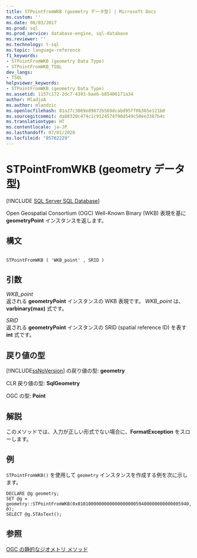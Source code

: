 ```yaml
---
title: STPointFromWKB (geometry データ型) | Microsoft Docs
ms.custom: ''
ms.date: 08/03/2017
ms.prod: sql
ms.prod_service: database-engine, sql-database
ms.reviewer: ''
ms.technology: t-sql
ms.topic: language-reference
f1_keywords:
- STPointFromWKB (geometry Data Type)
- STPointFromWKB_TSQL
dev_langs:
- TSQL
helpviewer_keywords:
- STPointFromWKB (geometry Data Type)
ms.assetid: 1157c172-2dc7-4393-bae6-b85406171a34
author: MladjoA
ms.author: mlandzic
ms.openlocfilehash: 81a27c3069e89672b569dcabd95ff0b365e121b0
ms.sourcegitcommit: da88320c474c1c9124574f90d549c50ee3387b4c
ms.translationtype: HT
ms.contentlocale: ja-JP
ms.lasthandoff: 07/01/2020
ms.locfileid: "85762229"
---
```

# <a name="stpointfromwkb-geometry-data-type"></a>STPointFromWKB (geometry データ型)
[!INCLUDE [SQL Server SQL Database](../../includes/applies-to-version/sql-asdb.md)]

Open Geospatial Consortium (OGC) Well-Known Binary (WKB) 表現を基に **geometryPoint** インスタンスを返します。
  
## <a name="syntax"></a>構文  
  
```  
  
STPointFromWKB ( 'WKB_point' , SRID )  
```  
  
## <a name="arguments"></a>引数  
 *WKB_point*  
 返される **geometryPoint** インスタンスの WKB 表現です。 *WKB_point* は、**varbinary(max)** 式です。  
  
 *SRID*  
 返される **geometryPoint** インスタンスの SRID (spatial reference ID) を表す **int** 式です。  
  
## <a name="return-types"></a>戻り値の型  
 [!INCLUDE[ssNoVersion](../../includes/ssnoversion-md.md)] の戻り値の型: **geometry**  
  
 CLR 戻り値の型: **SqlGeometry**  
  
 OGC の型: **Point**  
  
## <a name="remarks"></a>解説  
 このメソッドでは、入力が正しい形式でない場合に、**FormatException** をスローします。  
  
## <a name="examples"></a>例  
 `STPointFromWKB()` を使用して `geometry` インスタンスを作成する例を次に示します。  
  
```  
DECLARE @g geometry;   
SET @g = geometry::STPointFromWKB(0x010100000000000000000059400000000000005940, 0);  
SELECT @g.STAsText();  
```  
  
## <a name="see-also"></a>参照  
 [OGC の静的なジオメトリ メソッド](../../t-sql/spatial-geometry/ogc-static-geometry-methods.md)  
  
  

